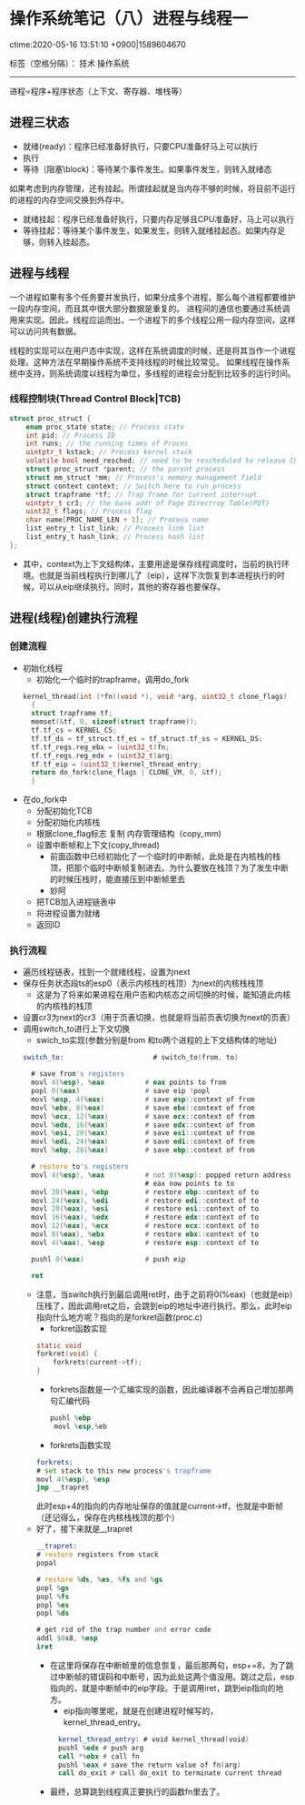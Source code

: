 # 操作系统笔记（八）进程与线程一
ctime:2020-05-16 13:51:10 +0900|1589604670

标签（空格分隔）： 技术 操作系统

---

进程=程序+程序状态（上下文、寄存器、堆栈等）

## 进程三状态

- 就绪(ready)：程序已经准备好执行，只要CPU准备好马上可以执行
- 执行
- 等待（阻塞\block)：等待某个事件发生。如果事件发生，则转入就绪态

如果考虑到内存管理，还有挂起。所谓挂起就是当内存不够的时候，将目前不运行的进程的内存空间交换到外存中。

- 就绪挂起：程序已经准备好执行，只要内存足够且CPU准备好，马上可以执行
- 等待挂起：等待某个事件发生，如果发生，则转入就绪挂起态。如果内存足够，则转入挂起态。

## 进程与线程

一个进程如果有多个任务要并发执行，如果分成多个进程，那么每个进程都要维护一段内存空间，而且其中很大部分数据是重复的。
进程间的通信也要通过系统调用来实现。因此，线程应运而出，一个进程下的多个线程公用一段内存空间，这样可以访问共有数据。

线程的实现可以在用户态中实现，这样在系统调度的时候，还是将其当作一个进程处理。这种方法在早期操作系统不支持线程的时候比较常见。
如果线程在操作系统中支持，则系统调度以线程为单位，多线程的进程会分配到比较多的运行时间。

### 线程控制块(Thread Control Block|TCB)

```c
struct proc_struct {
    enum proc_state state; // Process state
    int pid; // Process ID
    int runs; // the running times of Proces
    uintptr_t kstack; // Process kernel stack
    volatile bool need_resched; // need to be rescheduled to release CPU?
    struct proc_struct *parent; // the parent process
    struct mm_struct *mm; // Process's memory management field
    struct context context; // Switch here to run process
    struct trapframe *tf; // Trap frame for current interrupt
    uintptr_t cr3; // the base addr of Page Directroy Table(PDT)
    uint32_t flags; // Process flag
    char name[PROC_NAME_LEN + 1]; // Process name
    list_entry_t list_link; // Process link list
    list_entry_t hash_link; // Process hash list
};
```

- 其中，context为上下文结构体，主要用途是保存线程调度时，当前的执行环境。也就是当前线程执行到哪儿了（eip），这样下次恢复到本进程执行的时候，可以从eip继续执行。同时，其他的寄存器也要保存。




## 进程(线程)创建执行流程

### 创建流程

- 初始化线程
  - 初始化一个临时的trapframe，调用do_fork
  ```c
  kernel_thread(int (*fn)(void *), void *arg, uint32_t clone_flags)
    {
    struct trapframe tf;
    memset(&tf, 0, sizeof(struct trapframe));
    tf.tf_cs = KERNEL_CS;
    tf.tf_ds = tf_struct.tf_es = tf_struct.tf_ss = KERNEL_DS;
    tf.tf_regs.reg_ebx = (uint32_t)fn;
    tf.tf_regs.reg_edx = (uint32_t)arg;
    tf.tf_eip = (uint32_t)kernel_thread_entry;
    return do_fork(clone_flags | CLONE_VM, 0, &tf);
    }
  ```
- 在do_fork中
  - 分配初始化TCB
  - 分配初始化内核栈
  - 根据clone_flag标志 复制 内存管理结构（copy_mm)
  - 设置中断帧和上下文(copy_thread)
    - 前面函数中已经初始化了一个临时的中断帧，此处是在内核栈的栈顶，把那个临时中断帧复制进去。为什么要放在栈顶？为了发生中断的时候压栈时，能直接压到中断帧里去
    - 妙阿
  - 把TCB加入进程链表中
  - 将进程设置为就绪
  - 返回ID

### 执行流程

- 遍历线程链表，找到一个就绪线程，设置为next
- 保存任务状态段ts的esp0（表示内核栈的栈顶）为next的内核栈栈顶
  - 这是为了将来如果进程在用户态和内核态之间切换的时候，能知道此内核的内核栈的栈顶
- 设置cr3为next的cr3（用于页表切换，也就是将当前页表切换为next的页表）
- 调用switch_to进行上下文切换
  - swich_to实现(参数分别是from 和to两个进程的上下文结构体的地址)
  ```asm
  switch_to:                      # switch_to(from, to)

    # save from's registers
    movl 4(%esp), %eax          # eax points to from
    popl 0(%eax)                # save eip !popl
    movl %esp, 4(%eax)          # save esp::context of from
    movl %ebx, 8(%eax)          # save ebx::context of from
    movl %ecx, 12(%eax)         # save ecx::context of from
    movl %edx, 16(%eax)         # save edx::context of from
    movl %esi, 20(%eax)         # save esi::context of from
    movl %edi, 24(%eax)         # save edi::context of from
    movl %ebp, 28(%eax)         # save ebp::context of from

    # restore to's registers
    movl 4(%esp), %eax          # not 8(%esp): popped return address already
                                # eax now points to to
    movl 28(%eax), %ebp         # restore ebp::context of to
    movl 24(%eax), %edi         # restore edi::context of to
    movl 20(%eax), %esi         # restore esi::context of to
    movl 16(%eax), %edx         # restore edx::context of to
    movl 12(%eax), %ecx         # restore ecx::context of to
    movl 8(%eax), %ebx          # restore ebx::context of to
    movl 4(%eax), %esp          # restore esp::context of to

    pushl 0(%eax)               # push eip

    ret
  ```
  - 注意，当switch执行到最后调用ret时，由于之前将0(%eax)（也就是eip）压栈了，因此调用ret之后，会跳到eip的地址中进行执行。那么，此时eip指向什么地方呢？指向的是forkret函数(proc.c)
    - forkret函数实现
    ```c
    static void
    forkret(void) {
        forkrets(current->tf);
    }
    ```
    - forkrets函数是一个汇编实现的函数，因此编译器不会再自己增加那两句汇编代码
        ```asm
        pushl %ebp
         movl %esp,%eb
        ```
    - forkrets函数实现
    ```asm
    forkrets:
    # set stack to this new process's trapframe
    movl 4(%esp), %esp
    jmp __trapret
    ```
    此时esp+4的指向的内存地址保存的值就是current->tf，也就是中断帧（还记得么，保存在内核栈栈顶的那个）
  - 好了，接下来就是__trapret
    ```asm
    __trapret:
    # restore registers from stack
    popal

    # restore %ds, %es, %fs and %gs
    popl %gs
    popl %fs
    popl %es
    popl %ds

    # get rid of the trap number and error code
    addl $0x8, %esp
    iret
    ```
    - 在这里将保存在中断帧里的信息恢复，最后那两句，esp+=8，为了跳过中断帧的错误码和中断号，因为此处这两个值没用。跳过之后，esp指向的，就是中断帧中的eip字段。于是调用iret，跳到eip指向的地方。
      - eip指向哪里呢，就是在创建进程时候写的，     kernel_thread_entry。
      ```asm
        kernel_thread_entry: # void kernel_thread(void)
        pushl %edx # push arg
        call *%ebx # call fn
        pushl %eax # save the return value of fn(arg)
        call do_exit # call do_exit to terminate current thread
      ```
    - 最终，总算跳到线程真正要执行的函数fn里去了。
   